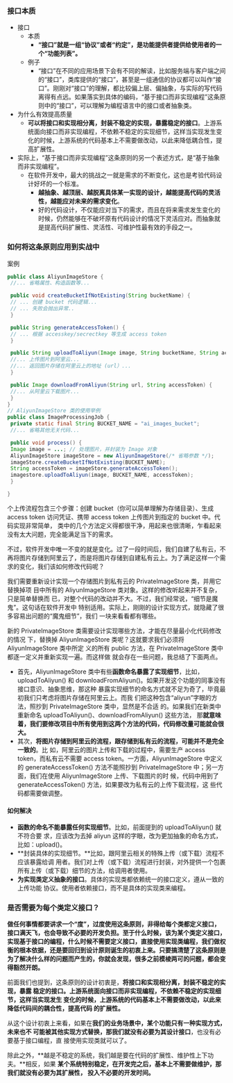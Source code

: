 ### 接口本质
- 接口
    - 本质
        - **“接口”就是一组“协议”或者“约定”，是功能提供者提供给使用者的一个“功能列表”。**
    - 例子
        - “接口”在不同的应用场景下会有不同的解读，比如服务端与客户端之间的“接口”，类库提供的“接口”，甚至是一组通信的协议都可以叫作“接口”。刚刚对“接口”的理解，都比较偏上层、偏抽象，与实际的写代码离得有点远。如果落实到具体的编码，“基于接口而非实现编程”这条原则中的“接口”，可以理解为编程语言中的接口或者抽象类。
- 为什么有效提高质量
    - **可以将接口和实现相分离，封装不稳定的实现，暴露稳定的接口**。上游系统面向接口而非实现编程，不依赖不稳定的实现细节，这样当实现发生变化的时候，上游系统的代码基本上不需要做改动，以此来降低耦合性，提高扩展性。
- 实际上，“基于接口而非实现编程”这条原则的另一个表述方式，是“基于抽象而非实现编程”。
    - 在软件开发中，最大的挑战之一就是需求的不断变化，这也是考验代码设计好坏的一个标准。
	    - **越抽象、越顶层、越脱离具体某一实现的设计，越能提高代码的灵活性，越能应对未来的需求变化**。
	    - 好的代码设计，不仅能应对当下的需求，而且在将来需求发生变化的时候，仍然能够在不破坏原有代码设计的情况下灵活应对。而抽象就是提高代码扩展性、灵活性、可维护性最有效的手段之一。
### 如何将这条原则应用到实战中
案例
```java
public class AliyunImageStore {
 //... 省略属性、构造函数等...

 public void createBucketIfNotExisting(String bucketName) {
 // ... 创建 bucket 代码逻辑...
 // ... 失败会抛出异常..
 }

 public String generateAccessToken() {
 // ... 根据 accesskey/secrectkey 等生成 access token
 }

 public String uploadToAliyun(Image image, String bucketName, String accessTok
 //... 上传图片到阿里云...
 //... 返回图片存储在阿里云上的地址 (url）...
 }

 public Image downloadFromAliyun(String url, String accessToken) {
 //... 从阿里云下载图片...
 }
}
// AliyunImageStore 类的使用举例
public class ImageProcessingJob {
 private static final String BUCKET_NAME = "ai_images_bucket";
 //... 省略其他无关代码...

 public void process() {
 Image image = ...; // 处理图片，并封装为 Image 对象
 AliyunImageStore imageStore = new AliyunImageStore(/* 省略参数 */);
 imageStore.createBucketIfNotExisting(BUCKET_NAME);
 String accessToken = imageStore.generateAccessToken();
 imagestore.uploadToAliyun(image, BUCKET_NAME, accessToken);
 }

}

```
个上传流程包含三个步骤：创建 bucket（你可以简单理解为存储目录）、生成 access token 访问凭证、携带 access token 上传图片到指定的 bucket 中。代码实现非常简单， 类中的几个方法定义得都很干净，用起来也很清晰，乍看起来没有太大问题，完全能满足当下的需求。

不过，软件开发中唯一不变的就是变化。过了一段时间后，我们自建了私有云，不再将图片存储到阿里云了，而是将图片存储到自建私有云上。为了满足这样一个需求的变化，我们该如何修改代码呢？

我们需要重新设计实现一个存储图片到私有云的 PrivateImageStore 类，并用它替换掉项 目中所有的 AliyunImageStore 类对象。这样的修改听起来并不复杂，只是简单替换而 已，对整个代码的改动并不大。不过，我们经常说，“细节是魔鬼”。这句话在软件开发中 特别适用。实际上，刚刚的设计实现方式，就隐藏了很多容易出问题的“魔鬼细节”，我们 一块来看看都有哪些。

新的 PrivateImageStore 类需要设计实现哪些方法，才能在尽量最小化代码修改的情况 下，替换掉 AliyunImageStore 类呢？这就要求我们必须将 AliyunImageStore 类中所定 义的所有 public 方法，在 PrivateImageStore 类中都逐一定义并重新实现一遍。而这样做 就会存在一些问题，我总结了下面两点。
- 首先，AliyunImageStore 类中有些**函数命名暴露了实现细节**，比如，uploadToAliyun() 和 downloadFromAliyun()。如果开发这个功能的同事没有接口意识、抽象思维，那这种 暴露实现细节的命名方式就不足为奇了，毕竟最初我们只考虑将图片存储在阿里云上。而我 们把这种包含“aliyun”字眼的方法，照抄到 PrivateImageStore 类中，显然是不合适 的。如果我们在新类中重新命名 uploadToAliyun()、downloadFromAliyun() 这些方法， 那**就意味着，我们要修改项目中所有使用到这两个方法的代码，代码修改量可能就会很大。**
- 其次，**将图片存储到阿里云的流程，跟存储到私有云的流程，可能并不是完全一致的**。比 如，阿里云的图片上传和下载的过程中，需要生产 access token，而私有云不需要 access token。一方面，AliyunImageStore 中定义的 generateAccessToken() 方法不能照抄到 PrivateImageStore 中；另一方面，我们在使用 AliyunImageStore 上传、下载图片的时 候，代码中用到了 generateAccessToken() 方法，如果要改为私有云的上传下载流程，这 些代码都需要做调整。
#### 如何解决
- **函数的命名不能暴露任何实现细节**。比如，前面提到的 uploadToAliyun() 就不符合要 求，应该改为去掉 aliyun 这样的字眼，改为更加抽象的命名方式，比如：upload()。
- **封装具体的实现细节。**比如，跟阿里云相关的特殊上传（或下载）流程不应该暴露给调 用者。我们对上传（或下载）流程进行封装，对外提供一个包裹所有上传（或下载）细节的方法，给调用者使用。
- **为实现类定义抽象的接口**。具体的实现类都依赖统一的接口定义，遵从一致的上传功能 协议。使用者依赖接口，而不是具体的实现类来编程。
### 是否需要为每个类定义接口？
**做任何事情都要讲求一个“度”，过度使用这条原则，非得给每个类都定义接口，接口满天飞，也会导致不必要的开发负担。**至于什么时候，该为某个类定义接口，实现基于接口的编程，什么时候不需要定义接口，直接使用实现类编程，我们做权衡的根本依据，还是要**回归到设计原则诞生的初衷上来。只要搞清楚了这条原则是为了解决什么样的问题而产生的，你就会发现，很多之前模棱两可的问题，都会变得豁然开朗。**

前面我们也提到，这条原则的设计初衷是，**将接口和实现相分离，封装不稳定的实现，暴露 稳定的接口。上游系统面向接口而非实现编程，不依赖不稳定的实现细节，这样当实现发生 变化的时候，上游系统的代码基本上不需要做改动，以此来降低代码间的耦合性，提高代码 的扩展性。**

从这个设计初衷上来看，如果在**我们的业务场景中，某个功能只有一种实现方式，未来也不 可能被其他实现方式替换，那我们就没有必要为其设计接口**，也没有必要基于接口编程，直 接使用实现类就可以了。

除此之外，**越是不稳定的系统，我们越是要在代码的扩展性、维护性上下功夫。**相反，如果 **某个系统特别稳定，在开发完之后，基本上不需要做维护，那我们就没有必要为其扩展性， 投入不必要的开发时间。**